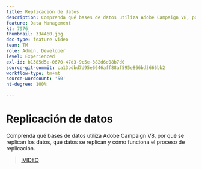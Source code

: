 ```yaml
---
title: Replicación de datos
description: Comprenda qué bases de datos utiliza Adobe Campaign V8, por qué se replican los datos, qué datos se replican y cómo funciona el proceso de replicación.
feature: Data Management
kt: 7976
thumbnail: 334460.jpg
doc-type: feature video
team: TM
role: Admin, Developer
level: Experienced
exl-id: b1385d5e-0670-47d3-9c5e-382d6d08b7d0
source-git-commit: ca13bdbd7d95e6646aff88af595e866bd3666bb2
workflow-type: tm+mt
source-wordcount: '50'
ht-degree: 100%

---
```


# Replicación de datos

Comprenda qué bases de datos utiliza Adobe Campaign V8, por qué se replican los datos, qué datos se replican y cómo funciona el proceso de replicación.

>[!VIDEO](https://video.tv.adobe.com/v/334460?quality=12)
